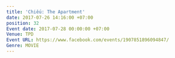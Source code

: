 ```yaml
---
title: 'Chiếu: The Apartment'
date: 2017-07-26 14:16:00 +07:00
position: 32
Event date: 2017-07-28 00:00:00 +07:00
Venue: TPD
Event URL: https://www.facebook.com/events/1907851896094847/
Genre: MOVIE
---
```


